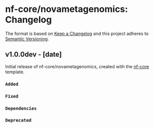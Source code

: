 # nf-core/novametagenomics: Changelog

The format is based on [Keep a Changelog](https://keepachangelog.com/en/1.0.0/)
and this project adheres to [Semantic Versioning](https://semver.org/spec/v2.0.0.html).

## v1.0.0dev - [date]

Initial release of nf-core/novametagenomics, created with the [nf-core](https://nf-co.re/) template.

### `Added`

### `Fixed`

### `Dependencies`

### `Deprecated`
